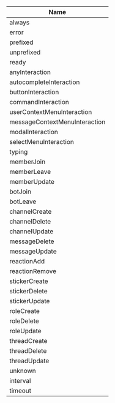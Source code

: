 |             Name              |
|-------------------------------|
| always                        |
| error                         |
| prefixed                      |
| unprefixed                    |
| ready                         |
| anyInteraction                |
| autocompleteInteraction       |
| buttonInteraction             |
| commandInteraction            |
| userContextMenuInteraction    |
| messageContextMenuInteraction |
| modalInteraction              |
| selectMenuInteraction         |
| typing                        |
| memberJoin                    |
| memberLeave                   |
| memberUpdate                  |
| botJoin                       |
| botLeave                      |
| channelCreate                 |
| channelDelete                 |
| channelUpdate                 |
| messageDelete                 |
| messageUpdate                 |
| reactionAdd                   |
| reactionRemove                |
| stickerCreate                 |
| stickerDelete                 |
| stickerUpdate                 |
| roleCreate                    |
| roleDelete                    |
| roleUpdate                    |
| threadCreate                  |
| threadDelete                  |
| threadUpdate                  |
| unknown                       |
| interval                      |
| timeout                       |
